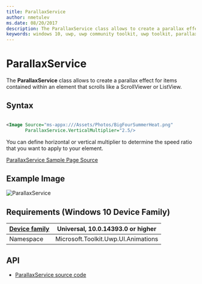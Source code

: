 ```yaml
---
title: ParallaxService
author: nmetulev
ms.date: 08/20/2017
description: The ParallaxService class allows to create a parallax effect for items contained within an element that scrolls like a ScrollViewer or ListView.
keywords: windows 10, uwp, uwp community toolkit, uwp toolkit, parallaxservice
---
```


# ParallaxService

The **ParallaxService** class allows to create a parallax effect for items contained within an element that scrolls like a ScrollViewer or ListView.

## Syntax

```xml

<Image Source="ms-appx:///Assets/Photos/BigFourSummerHeat.png"
       ParallaxService.VerticalMultiplier="2.5/>

```

You can define horizontal or vertical multiplier to determine the speed ratio that you want to apply to your element.

[ParallaxService Sample Page Source](https://github.com/Microsoft/UWPCommunityToolkit/tree/master/Microsoft.Toolkit.Uwp.SampleApp/SamplePages/ParallaxService)

## Example Image

![ParallaxService](../resources/images/ParallaxService.gif "ParallaxService")

## Requirements (Windows 10 Device Family)

| [Device family](http://go.microsoft.com/fwlink/p/?LinkID=526370) | Universal, 10.0.14393.0 or higher |
| --- | --- |
| Namespace | Microsoft.Toolkit.Uwp.UI.Animations |

## API

* [ParallaxService source code](https://github.com/Microsoft/UWPCommunityToolkit/blob/master/Microsoft.Toolkit.Uwp.UI.Animations/ParallaxService.cs)
